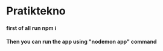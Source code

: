 # Pratiktekno

#### first of all run npm i

#### Then you can run the app using "nodemon app" command 

